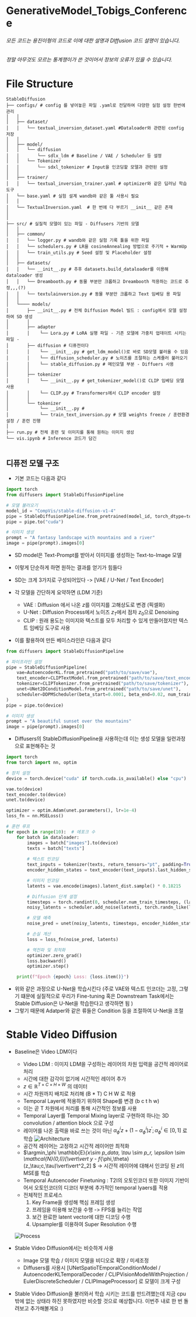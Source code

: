 # GenerativeModel_Tobigs_Conference
###### 모든 코드는 용진이형의 코드로 이에 대한 설명과 DIffusion 코드 설명이 있습니다.
###### 정말 아무것도 모르는 통계쟁이가 쓴 것이어서 정보의 오류가 있을 수 있습니다.

# File Structure

```
StableDiffusion
├── configs/ # config 를 넣어놓은 파일 .yaml로 전달하여 다양한 실험 설정 한번에 관리
│   │
│   ├── dataset/
│   │   └── textual_inversion_dataset.yaml #Dataloader와 관련된 config 저장
│   │
│   ├── model/
│   │   └── diffusion
│   │       └── sdlx_ldm # Baseline / VAE / Scheduler 등 설정
│   │   └── Tokenizer
│   │       └── sdxl_tokenizer # Input을 인코딩할 모델과 관련된 설정
│   │   
│   ├── trainer/
│   │   └── textual_inversion_trainer.yaml # optimizer와 같은 딥러닝 학습 도구
│   └── base.yaml # 실험 설계 wandb와 같은 툴 사용시 필요
│   │   
│   └── TextualInversion.yaml  # 한 번에 다 부르기 __init__ 같은 존재
│   
│   
├── src/ # 실질적 모델이 있는 파일 - Diffusers 기반의 모델
│   │   
│   ├── common/
│   │   └── logger.py # wandb와 같은 실험 기록 툴을 위한 파일 
│   │   └── schedulers.py # LR을 cosineAnnealing 방법으로 주기적 + WarmUp 
│   │   └── train_utils.py # Seed 설정 및 Placeholder 설정 
│   │ 
│   ├── datasets/
│   │   └── __init__.py # 추후 datasets.build_dataloader를 이용해 dataloader 생성
│   │   └── Dreambooth.py # 동물 부분만 크롭하고 Dreambooth 적용하는 코드로 추정,,,(?)
│   │   └── textulainversion.py # 동물 부분만 크롭하고 Text 임베딩 용 파일
│   │  
│   └──── models/
│       ├── __init__.py # 전체 Diffusion Model 빌드 : config에서 모델 설정하여 SD 생성
│       │
│       ├── adapter
│       │    └── Lora.py # LoRA 실행 파일 - 기존 모델에 가중치 업데이트 시키는 파일 - 
│       ├── diffusion # 디퓨전이다
│       │    └── __init__.py # get_ldm_model()로 바로 SD모델 불러올 수 있음
│       │    └── diffusion_scheduler.py # 노이즈를 조절하는 스케쥴러 불러오기 
│       │    └── stable_diffusion.py # 메인모델 부분 - Diffuers 사용
│       │
│       ├── tokenizer
│       │    └── __init__.py # get_tokenizer_model()로 CLIP 임베딩 모델 사용
│       │    └── CLIP.py # Transformers에서 CLIP encoder 설정
│       │
│       └── tokenizer
│            └── __init__.py # 
│            └── train_text_inversion.py # 모델 weights freeze / 훈련환경 설정 / 훈련 진행
│   
├── run.py # 전체 훈련 및 이미지를 통해 원하는 이미지 생성 
└── vis.ipynb # Inference 코드가 담긴


```



## 디퓨전 모델 구조
- 기본 코드는 다음과 같다
``` python
import torch
from diffusers import StableDiffusionPipeline

# 모델 불러오기
model_id = "CompVis/stable-diffusion-v1-4"
pipe = StableDiffusionPipeline.from_pretrained(model_id, torch_dtype=torch.float16)
pipe = pipe.to("cuda")  

# 이미지 생성
prompt = "A fantasy landscape with mountains and a river"
image = pipe(prompt).images[0]


```
- SD model은 Text-Prompt를 받아서 이미지를 생성하는 Text-to-Image 모델
- 이렇게 단순하게 하면 원하는 결과를 얻기가 힘들다
- SD는 크게 3가지로 구성되어있다 -> [VAE / U-Net / Text Encoder]
- 각 모델을 간단하게 요약하면 (LDM 기준)
    - VAE : Diffusion 에서 나온 $z$를 이미지를 고해상도로 변경 (픽셀화)
    - U-Net : Diffusion Process에서 노이즈 $z_T$에서 점차 $z_0$으로 Denoising
    - CLIP : 원래 용도는 이미지와 텍스트를 모두 처리할 수 있게 만들어졌지만 텍스트 임베딩 도구로 사용


- 이를 활용하여 만든 베이스라인은 다음과 같다
``` python
from diffusers import StableDiffusionPipeline

# 파이프라인 설정
pipe = StableDiffusionPipeline(
    vae=AutoencoderKL.from_pretrained("path/to/save/vae"),
    text_encoder=CLIPTextModel.from_pretrained("path/to/save/text_encoder"),
    tokenizer=CLIPTokenizer.from_pretrained("path/to/save/tokenizer"),
    unet=UNet2DConditionModel.from_pretrained("path/to/save/unet"),
    scheduler=DDPMScheduler(beta_start=0.0001, beta_end=0.02, num_train_timesteps=1000)
)
pipe = pipe.to(device)

# 이미지 생성
prompt = "A beautiful sunset over the mountains"
image = pipe(prompt).images[0]

```

- Diffusers의 StableDiffusionPipeline을 사용하는데 이는 생성 모델을 일련과정으로 표현해주는 것
``` python
import torch
from torch import nn, optim

# 장치 설정
device = torch.device("cuda" if torch.cuda.is_available() else "cpu")

vae.to(device)
text_encoder.to(device)
unet.to(device)

optimizer = optim.Adam(unet.parameters(), lr=1e-4)
loss_fn = nn.MSELoss()

# 훈련 루프
for epoch in range(10):  # 에포크 수
    for batch in dataloader:
        images = batch["images"].to(device)
        texts = batch["texts"]
        
        # 텍스트 인코딩
        text_inputs = tokenizer(texts, return_tensors="pt", padding=True, truncation=True).input_ids.to(device)
        encoder_hidden_states = text_encoder(text_inputs).last_hidden_state

        # 이미지 인코딩
        latents = vae.encode(images).latent_dist.sample() * 0.18215

        # Diffusion 단계 설정
        timesteps = torch.randint(0, scheduler.num_train_timesteps, (latents.shape[0],), device=device).long()
        noisy_latents = scheduler.add_noise(latents, torch.randn_like(latents), timesteps)

        # 모델 예측
        noise_pred = unet(noisy_latents, timesteps, encoder_hidden_states).sample

        # 손실 계산
        loss = loss_fn(noise_pred, latents)

        # 역전파 및 최적화
        optimizer.zero_grad()
        loss.backward()
        optimizer.step()

    print(f"Epoch {epoch} Loss: {loss.item()}")

```

- 위와 같은 과정으로 U-Net을 학습시킨다 (주로 VAE와 텍스트 인코더는 고정, 그렇기 떄문에 실질적으로 우리가 Fine-tuning 혹은 Downstream Task에서는 Stable Diffusion은 U-Net을 학습한다고 생각하면 됨 )
- 그렇기 때문에 Adatper와 같은 류들은 Condition 등을 조절하여 U-Net을 조절









# Stable Video Diffusion

- Baseline은 Video LDM이다
    - Video LDM : 이미지 LDM을 구성하는 레이어의 차원 입력을 공간적 레이어로 처리
    - 시간에 대한 감각이 없기에 시간적인 레이어 추가 
    - $z \in \mathbb{R}^{T \times C \times H \times W}$ 의 데이터
    - 시간 차원까지 배치로 처리해 (B * T) C H W 로 적용
    - Temporal Layer에 적용하기 위하여 Shape를 변경 (b c t h w)
    - 이는 곧 T 차원에서 처리를 통해 시간적인 정보를 사용
    - Temporal Layer를 Temporal Mixing layer로 구현하여 하나는 3D convolution / attention block 으로 구성
    - 레이어를 나온 출력을 바로 쓰는 것이 아닌 $\alpha^i_{\phi} z + (1- \alpha^i_{\phi})z^{'} ; \alpha^i_\phi \in [0,1]$ 로 학습
![Architecture](https://img1.daumcdn.net/thumb/R1280x0/?scode=mtistory2&fname=https%3A%2F%2Fblog.kakaocdn.net%2Fdn%2FbzQ1zN%2FbtsGKWIkky1%2FYoEnYpx1wkvkG5FNPKsSIk%2Fimg.png)
    - 공간적 레이어는 고정하고 시간적 레이어만 최적화
    - $\argmin_\phi \mathbb{E}_{x\sim p_data, \tau \sim p_r, \epsilon \sim \mathcal{N}(0,I)}[\vert\vert y - f_{\phi,\theta}(z_\tau;c,\tau)\vert\vert^2_2] $ -> 시간적 레이어에 대해서 인코딩 된 $z$의 MSE를 학습
    - Temporal Autoencoder Finetuning : T2I의 오토인코더 또한 이미지 기반이어서 오토인코더의 디코더 부분에 추가적인 temporal lyaers를 적용
    - 전체적인 프로세스 
        1. Key Frame을 생성해 핵심 프레임 생성
        2. 프레임을 이용해 보간을 수행 -> FPS를 늘리는 작업
        3. 보간 완료한 latent vector에 대한 디코딩 수행
        4. Upsampler를 이용하여 Super Resolution 수행

    ![Process](https://img1.daumcdn.net/thumb/R1280x0/?scode=mtistory2&fname=https%3A%2F%2Fblog.kakaocdn.net%2Fdn%2Flc7St%2FbtsGKuL6vYf%2Fk3qXKMWCPxYQ3OePyRK651%2Fimg.png)


- Stable Video Diffusion에서는 비슷하게 사용
    - Image 모델 학습 / 이미지 모델을 비디오로 확장 / 미세조정
    - Diffusers를 사용시 [UNetSpatioTEmporalConditionModel / AutoencoderKLTemporalDecoder / CLIPVisionModelWithProjection / EulerDiscreteScheduler / CLIPImageProcessor] 로 모델이 크게 구성
- Stable Video Diffusion을 불러와서 학습 시키는 코드를 만드려했는데 지금 cpu밖에 없는 상태라 하진 못하였지만 비슷할 것으로 예상합니다. 이번주 내로 한 번 돌려보고 추가해볼게요 :)